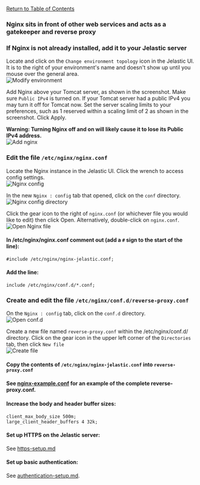 [Return to Table of Contents](README.md)
### Nginx sits in front of other web services and acts as a gatekeeper and reverse proxy

### If Nginx is not already installed, add it to your Jelastic server
Locate and click on the `Change environment topology` icon in the Jelastic UI. It is to the right of your environment's name and doesn't show up until you mouse over the general area.<br>
![Modify environment](screenshots/modify-environment.png)

Add Nginx above your Tomcat server, as shown in the screenshot. Make sure `Public IPv4` is turned on. If your Tomcat server had a public IPv4 you may turn it off for Tomcat now. Set the server scaling limits to your preferences, such as 1 reserved within a scaling limit of 2 as shown in the screenshot. Click Apply.

**Warning: Turning Nginx off and on will likely cause it to lose its Public IPv4 address.**<br>
![Add nginx](screenshots/add-nginx.png)

### Edit the file `/etc/nginx/nginx.conf`

Locate the Nginx instance in the Jelastic UI. Click the wrench to access config settings.<br>
![Nginx config](screenshots/nginx-1-config.png)

In the new `Nginx : config` tab that opened, click on the `conf` directory.<br>
![Nginx config directory](screenshots/nginx-2-conf-directory.png)

Click the gear icon to the right of `nginx.conf` (or whichever file you would like to edit) then click Open. Alternatively, double-click on `nginx.conf`.<br>
![Open Nginx file](screenshots/nginx-3-copy-nginx-jelastic.conf.png)

#### In /etc/nginx/nginx.conf comment out (add a `#` sign to the start of the line):
`#include /etc/nginx/nginx-jelastic.conf;`

#### Add the line:
`include /etc/nginx/conf.d/*.conf;`

### Create and edit the file `/etc/nginx/conf.d/reverse-proxy.conf`

On the `Nginx : config` tab, click on the `conf.d` directory.<br>
![Open conf.d](screenshots/nginx-4-conf.d-directory.png)

Create a new file named `reverse-proxy.conf` within the /etc/nginx/conf.d/ directory. Click on the gear icon in the upper left corner of the `Directories` tab, then click `New file`<br>
![Create file](screenshots/nginx-5-new-conf-file.png)

#### Copy the contents of `/etc/nginx/nginx-jelastic.conf` into `reverse-proxy.conf`

#### See [nginx-example.conf](nginx-example.conf) for an example of the complete reverse-proxy.conf.

#### Increase the body and header buffer sizes:
```
client_max_body_size 500m;
large_client_header_buffers 4 32k;
```
#### Set up HTTPS on the Jelastic server:
See [https-setup.md](https-setup.md)

#### Set up basic authentication:
See [authentication-setup.md](authentication-setup.md).
